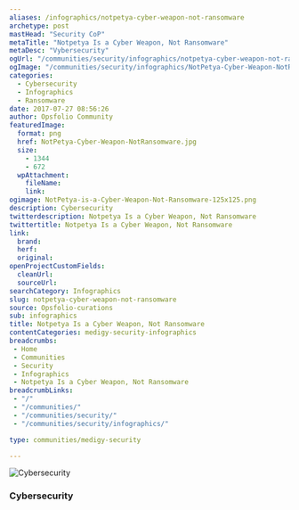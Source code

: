 ```yaml
---
aliases: /infographics/notpetya-cyber-weapon-not-ransomware
archetype: post
mastHead: "Security CoP"
metaTitle: "Notpetya Is a Cyber Weapon, Not Ransomware"
metaDesc: "Vybersecurity"
ogUrl: "/communities/security/infographics/notpetya-cyber-weapon-not-ransomware"
ogImage: "/communities/security/infographics/NotPetya-Cyber-Weapon-NotRansomware.jpg"
categories:
  - Cybersecurity
  - Infographics
  - Ransomware
date: 2017-07-27 08:56:26
author: Opsfolio Community
featuredImage:
  format: png
  href: NotPetya-Cyber-Weapon-NotRansomware.jpg
  size:
    - 1344
    - 672
  wpAttachment:
    fileName:
    link:
ogimage: NotPetya-is-a-Cyber-Weapon-Not-Ransomware-125x125.png
description: Cybersecurity
twitterdescription: Notpetya Is a Cyber Weapon, Not Ransomware
twittertitle: Notpetya Is a Cyber Weapon, Not Ransomware
link:
  brand:
  herf:
  original:
openProjectCustomFields:
  cleanUrl:
  sourceUrl:
searchCategory: Infographics
slug: notpetya-cyber-weapon-not-ransomware
source: Opsfolio-curations
sub: infographics
title: Notpetya Is a Cyber Weapon, Not Ransomware
contentCategories: medigy-security-infographics
breadcrumbs:
 - Home
 - Communities
 - Security
 - Infographics
 - Notpetya Is a Cyber Weapon, Not Ransomware
breadcrumbLinks:
 - "/"
 - "/communities/"
 - "/communities/security/"
 - "/communities/security/infographics/"

type: communities/medigy-security

---
```


![Cybersecurity](/communities/security/infographics/NotPetya-Cyber-Weapon-NotRansomware.jpg)

### Cybersecurity

